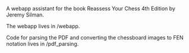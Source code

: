 A webapp assistant for the book Reassess Your Chess 4th Edition by Jeremy Silman.

The webapp lives in /webapp.

Code for parsing the PDF and converting the chessboard images to FEN notation lives in /pdf_parsing.
